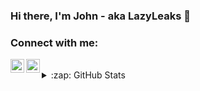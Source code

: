 ### Hi there, I'm John - aka LazyLeaks 👋

### Connect with me:

[<img align="left" alt="LazyLeaks | Twitter" width="22px" src="https://cdn.jsdelivr.net/npm/simple-icons@v3/icons/twitter.svg" />][twitter]
[<img align="left" alt="LazyLeaks | Discord" width="22px" src="https://www.flaticon.com/svg/static/icons/svg/2111/2111363.svg" />][discord]

<br />

</details>

<details>
  <summary>:zap: GitHub Stats</summary>

  <img align="left" alt="LazyLeaks's GitHub Stats" src="https://github-readme-stats.LazyLeaks.vercel.app/api?username=LazyLeaks&show_icons=true&hide_border=true" />

</details>

[twitter]: https://twitter.com/LazyLeaks_
[discord]:  https://discord.gg/VGB66wS 
